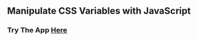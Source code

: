## Manipulate CSS Variables with JavaScript

### Try The App <a href="https://avakrishn.github.io/css-variables/">Here</a>
